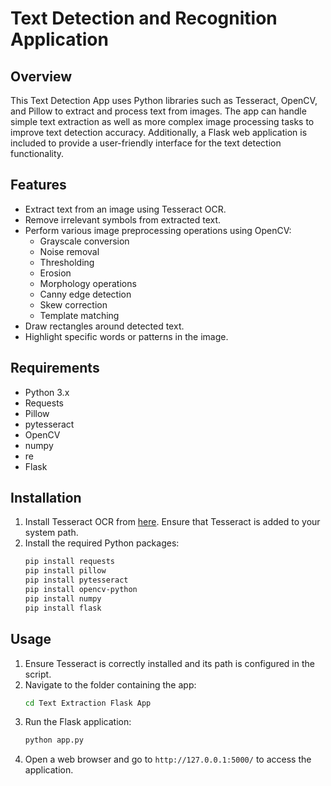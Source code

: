 # Text Detection and Recognition Application

## Overview 
This Text Detection App uses Python libraries such as Tesseract, OpenCV, and Pillow to extract and process text from images. The app can handle simple text extraction as well as more complex image processing tasks to improve text detection accuracy. Additionally, a Flask web application is included to provide a user-friendly interface for the text detection functionality.              

## Features     
- Extract text from an image using Tesseract OCR.
- Remove irrelevant symbols from extracted text. 
- Perform various image preprocessing operations using OpenCV:
  - Grayscale conversion
  - Noise removal
  - Thresholding
  - Erosion  
  - Morphology operations
  - Canny edge detection
  - Skew correction  
  - Template matching
- Draw rectangles around detected text.
- Highlight specific words or patterns in the image.

## Requirements
- Python 3.x
- Requests
- Pillow
- pytesseract
- OpenCV
- numpy
- re
- Flask

## Installation
1. Install Tesseract OCR from [here](https://github.com/tesseract-ocr/tesseract). Ensure that Tesseract is added to your system path.
2. Install the required Python packages:
    ```bash
    pip install requests
    pip install pillow
    pip install pytesseract
    pip install opencv-python
    pip install numpy
    pip install flask
    ```

## Usage
1. Ensure Tesseract is correctly installed and its path is configured in the script.
2. Navigate to the folder containing the app:
    ```bash
    cd Text Extraction Flask App
    ```
3. Run the Flask application:
    ```bash
    python app.py
    ```
4. Open a web browser and go to `http://127.0.0.1:5000/` to access the application.
